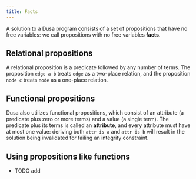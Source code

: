 ```yaml
---
title: Facts
---
```


A solution to a Dusa program consists of a set of propositions that have no free
variables: we call propositions with no free variables **facts**.

## Relational propositions

A relational proposition is a predicate followed by any number of terms. The
proposition `edge a b` treats `edge` as a two-place relation, and the proposition
`node c` treats `node` as a one-place relation.

## Functional propositions

Dusa also utilizes functional propositions, which consist of an attribute (a predicate
plus zero or more terms) and a value (a single term). The predicate plus its terms is
called an **attribute**, and every attribute must have at most one value: deriving
both `attr is a` and `attr is b` will result in the solution being invalidated for
failing an integrity constraint.

## Using propositions like functions

- TODO add
